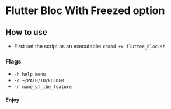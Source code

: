# Flutter Bloc With Freezed option

## How to use
- First set the script as an executable: `chmod +x flutter_bloc.sh`

### Flags
- `-h help menu`
- `-d ~/PATH/TO/FOLDER`
- `-n name_of_the_feature`

#### Enjoy

